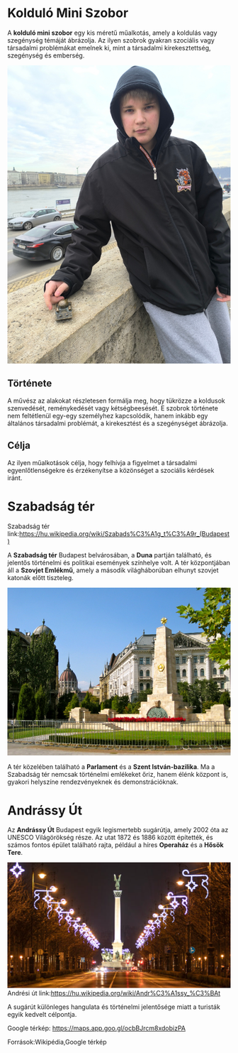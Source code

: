 # Kolduló Mini Szobor

A **kolduló mini szobor** egy kis méretű műalkotás, amely a koldulás vagy szegénység témáját ábrázolja. Az ilyen szobrok gyakran szociális vagy társadalmi problémákat emelnek ki, mint a társadalmi kirekesztettség, szegénység és emberség.

![szomoru tank](kepek/szomorutank.jpg)


## Története

A művész az alakokat részletesen formálja meg, hogy tükrözze a koldusok szenvedését, reménykedését vagy kétségbeesését. E szobrok története nem feltétlenül egy-egy személyhez kapcsolódik, hanem inkább egy általános társadalmi problémát, a kirekesztést és a szegénységet ábrázolja.

## Célja

Az ilyen műalkotások célja, hogy felhívja a figyelmet a társadalmi egyenlőtlenségekre és érzékenyítse a közönséget a szociális kérdések iránt.


# Szabadság tér
Szabadság tér link:https://hu.wikipedia.org/wiki/Szabads%C3%A1g_t%C3%A9r_(Budapest)

A **Szabadság tér** Budapest belvárosában, a **Duna** partján található, és jelentős történelmi és politikai események színhelye volt. A tér központjában áll a **Szovjet Emlékmű**, amely a második világháborúban elhunyt szovjet katonák előtt tiszteleg.

![Szabadság tér](kepek/szabadsagter.jpg)

A tér közelében található a **Parlament** és a **Szent István-bazilika**. Ma a Szabadság tér nemcsak történelmi emlékeket őriz, hanem élénk központ is, gyakori helyszíne rendezvényeknek és demonstrációknak.


# Andrássy Út

Az **Andrássy Út** Budapest egyik legismertebb sugárútja, amely 2002 óta az UNESCO Világörökség része. Az utat 1872 és 1886 között építették, és számos fontos épület található rajta, például a híres **Operaház** és a **Hősök Tere**. 

![Andrássy Út](kepek/andrasiut.jpg)
Andrési út link:https://hu.wikipedia.org/wiki/Andr%C3%A1ssy_%C3%BAt

A sugárút különleges hangulata és történelmi jelentősége miatt a turisták egyik kedvelt célpontja.

Google térkép:
https://maps.app.goo.gl/ocbBJrcm8xdobizPA

Források:Wikipédia,Google térkép





